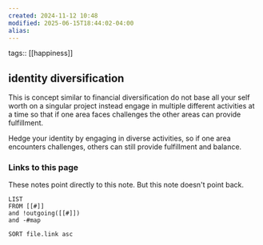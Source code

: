 ```yaml
---
created: 2024-11-12 10:48
modified: 2025-06-15T18:44:02-04:00
alias: 
---
```

tags:: [[happiness]]
## identity diversification
This is concept similar to financial diversification do not base all your self worth on a singular project instead engage in multiple different activities at a time so that if one area faces challenges the other areas can provide fulfillment. 


Hedge your identity by engaging in diverse activities, so if one area encounters challenges, others can still provide fulfillment and balance.

### Links to this page
These notes point directly to this note. But this note doesn't point back.
```dataview
LIST
FROM [[#]]
and !outgoing([[#]])
and -#map

SORT file.link asc
```


